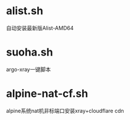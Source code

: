 # alist.sh
自动安装最新版Alist-AMD64
# suoha.sh
argo-xray一键脚本
# alpine-nat-cf.sh
alpine系统nat机非标端口安装xray+cloudflare cdn
